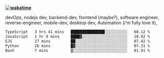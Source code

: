 **[![wakatime](https://wakatime.com/badge/user/87646243-158a-4241-a3cb-668e1fa2dbb8.svg)](https://wakatime.com/@87646243-158a-4241-a3cb-668e1fa2dbb8?style=plastic)**


devOps, nodejs dev, backend-dev, frontend (maybe?), software engineer, reverse-engineer, mobile-dev, desktop dev, Automation (i'm fully love it), 

<!--START_SECTION:waka-->

```txt
TypeScript   3 hrs 41 mins   ███████████████░░░░░░░░░░   60.12 %
JavaScript   1 hr 9 mins     ████▓░░░░░░░░░░░░░░░░░░░░   18.92 %
EJS          27 mins         ██░░░░░░░░░░░░░░░░░░░░░░░   07.42 %
Python       26 mins         █▓░░░░░░░░░░░░░░░░░░░░░░░   07.31 %
Bash         7 mins          ▒░░░░░░░░░░░░░░░░░░░░░░░░   01.91 %
```

<!--END_SECTION:waka-->
